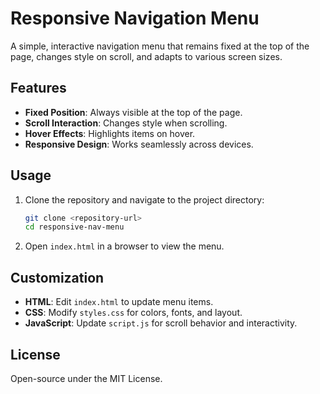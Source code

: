 # Responsive Navigation Menu

A simple, interactive navigation menu that remains fixed at the top of the page, changes style on scroll, and adapts to various screen sizes.

## Features

- **Fixed Position**: Always visible at the top of the page.
- **Scroll Interaction**: Changes style when scrolling.
- **Hover Effects**: Highlights items on hover.
- **Responsive Design**: Works seamlessly across devices.

## Usage

1. Clone the repository and navigate to the project directory:
   ```bash
   git clone <repository-url>
   cd responsive-nav-menu
   ```
2. Open `index.html` in a browser to view the menu.

## Customization

- **HTML**: Edit `index.html` to update menu items.
- **CSS**: Modify `styles.css` for colors, fonts, and layout.
- **JavaScript**: Update `script.js` for scroll behavior and interactivity.

## License

Open-source under the MIT License.
